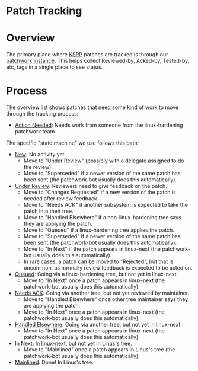 Patch Tracking
==============

# Overview

The primary place where
[KSPP](Kernel_Self_Protection_Project) patches are tracked is
through our [patchwork
instance](https://patchwork.kernel.org/project/linux-hardening/list/).
This helps collect Reviewed-by, Acked-by, Tested-by, etc, tags in a
single place to see status.

# Process

The overview list shows patches that need some kind of work to move
through the tracking process:

  - [Action
    Needed](https://patchwork.kernel.org/project/linux-hardening/list/):
    Needs work from someone from the linux-hardening patchwork team.

The specific "state machine" we use follows this path:

  - [New](https://patchwork.kernel.org/project/linux-hardening/list/?series=&submitter=&state=1&q=&archive=&delegate=):
    No activity yet.
      - Move to "Under Review" (possibly with a delegate assigned to do
        the review).
      - Move to "Superseded" if a newer version of the same patch has
        been sent (the patchwork-bot usually does this automatically).
  - [Under
    Review](https://patchwork.kernel.org/project/linux-hardening/list/?series=&submitter=&state=2&q=&archive=&delegate=):
    Reviewers need to give feedback on the patch.
      - Move to "Changes Requested" if a new version of the patch is
        needed after review feedback.
      - Move to "Needs ACK" if another subsystem is expected to take the
        patch into their tree.
      - Move to "Handled Elsewhere" if a non-linux-hardening tree says
        they are applying the patch.
      - Move to "Queued" if a linux-hardening tree applies the patch.
      - Move to "Superseded" if a newer version of the same patch has
        been sent (the patchwork-bot usually does this automatically).
      - Move to "In Next" if the patch appears in linux-next (the
        patchwork-bot usually does this automatically).
      - In rare cases, a patch can be moved to "Rejected", but that is
        uncommon, as normally review feedback is expected to be acted
        on.
  - [Queued](https://patchwork.kernel.org/project/linux-hardening/list/?series=&submitter=&state=13&q=&archive=&delegate=):
    Going via a linux-hardening tree, but not yet in linux-next.
      - Move to "In Next" once a patch appears in linux-next (the
        patchwork-bot usually does this automatically).
  - [Needs
    ACK](https://patchwork.kernel.org/project/linux-hardening/list/?series=&submitter=&state=15&q=&archive=&delegate=):
    Going via another tree, but not yet reviewed by maintainer.
      - Move to "Handled Elsewhere" once other tree maintainer says they
        are applying the patch.
      - Move to "In Next" once a patch appears in linux-next (the
        patchwork-bot usually does this automatically).
  - [Handled
    Elsewhere](https://patchwork.kernel.org/project/linux-hardening/list/?series=&submitter=&state=17&q=&archive=&delegate=):
    Going via another tree, but not yet in linux-next.
      - Move to "In Next" once a patch appears in linux-next (the
        patchwork-bot usually does this automatically).
  - [In
    Next](https://patchwork.kernel.org/project/linux-hardening/list/?series=&submitter=&state=19&q=&archive=&delegate=):
    In linux-next, but not yet in Linus's tree.
      - Move to "Mainlined" once a patch appears in Linus's tree (the
        patchwork-bot usually does this automatically).
  - [Mainlined](https://patchwork.kernel.org/project/linux-hardening/list/?series=&submitter=&state=11&q=&archive=&delegate=):
    Done\! In Linus's tree.
